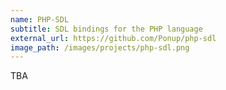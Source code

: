 ```yaml
---
name: PHP-SDL
subtitle: SDL bindings for the PHP language
external_url: https://github.com/Ponup/php-sdl
image_path: /images/projects/php-sdl.png
---
```


TBA

